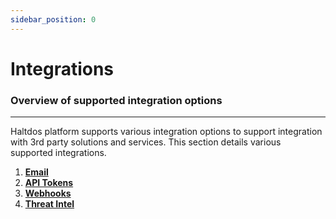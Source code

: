 ```yaml
---
sidebar_position: 0
---
```


# Integrations

### Overview of supported integration options

---

Haltdos platform supports various integration options to support integration with 3rd party solutions and services. This section details various supported integrations.

1. [**Email**](/enterprise/platform/system/integrations/email)
2. [**API Tokens**](/enterprise/platform/system/integrations/api_tokens)
3. [**Webhooks**](/enterprise/platform/system/integrations/webhooks)
4. [**Threat Intel**](/enterprise/platform/system/integrations/threat_intel)